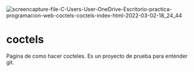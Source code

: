 ![screencapture-file-C-Users-User-OneDrive-Escritorio-practica-programacion-web-coctels-coctels-index-html-2022-03-02-18_24_44](https://user-images.githubusercontent.com/72896152/156452342-78354d84-1fb4-4bca-83b7-2a80e6b6b3b2.png)
# coctels
Pagina de como hacer cocteles.
Es un proyecto de prueba para entender git.
